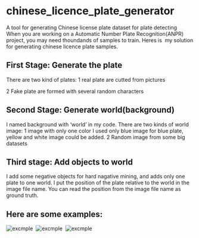 # chinese_licence_plate_generator
A tool for generating Chinese license plate dataset for plate detecting
 
When you are working on a Automatic Number Plate Recognition(ANPR) project, you may need thoundands of samples to train. Heres is
 my solution for generating chinese licence plate samples.
 
## First Stage: Generate the plate
There are two kind of plates:
1 real plate are cutted from pictures

2 Fake plate are formed with several random characters 
 
## Second Stage: Generate world(background)
I named background with ‘world’ in my code. 
There are two kinds of world image:
1 image with only one color
I used only blue image for blue plate, yellow and white image could be added. 
2 Random image from some big datasets
 
## Third stage: Add objects to world
I add some negative objects for hard nagative mining, and adds only one plate to one world. I put the position of the plate relative to the world in the image file name. You can read the position from the image file name as ground truth.
 
## Here are some examples:
 ![excmple](https://raw.githubusercontent.com/Nenger/chinese_licence_plate_generator/master/demo_output_train/01a7ml54_0091_0078_0082_0039.png)
 ![excmple](https://raw.githubusercontent.com/Nenger/chinese_licence_plate_generator/master/demo_output_train/16D9170D_0074_0163_0129_0053.png)
 ![excmple](https://raw.githubusercontent.com/Nenger/chinese_licence_plate_generator/master/demo_output_train/29x4bb7s_0356_0229_0115_0043.png)
